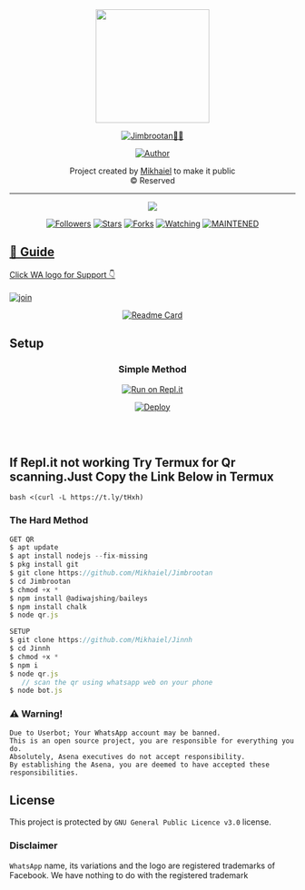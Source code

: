 <div align="center">
  <img border-radius: 15px src="https://avatars.githubusercontent.com/u/72667834?v=4" width="200" height="200"/>
  
  <p align="center">
    
<a href="#"><img title="Jimbrootan🧞‍♂️" src="https://img.shields.io/badge/Jimbrootan%F0%9F%A7%9E%E2%80%8D%E2%99%82%EF%B8%8F-blueviolet?&style=for-the-badge"></a>
</p>
  <p align="center">
<a href="https://github.com/Mikhaiel"><img title="Author" src="https://img.shields.io/badge/Author-Mikhaiel-Offical/Jimbrootan?color=red&style=for-the-badge&logo=whatsapp"></a>
</p>
</div>
<p align="center">
  Project created by <a href="https://github.com/Mikhaiel">Mikhaiel</a> to make it public
    <br>
       © Reserved 
    <br>
</p>

----

  <p align="center">
  <a href="httsp://github.com/Mikhaiel/Jimbrootan">
    <img src="https://img.shields.io/github/repo-size/Mikhaiel/Jimbrootan?color=green&label=Repo%20total%20size&style=plastic">
<p align="center">
<a href="https://github.com/Mikhaiel/followers"><img title="Followers" src="https://img.shields.io/github/followers/Mikhaiel?color=blue&style=flat-square"></a>
<a href="https://github.com/Mikhaiel/Jimbrootan/stargazers/"><img title="Stars" src="https://img.shields.io/github/stars/Mikhaiel/Jinnh?color=blue&style=flat-square"></a>
<a href="https://github.com/Mikhaiel/Jimbrootan/network/members"><img title="Forks" src="https://img.shields.io/github/forks/Mikhaiel/Jinnh?color=blue&style=flat-square"></a>
<a href="https://github.com/Mikhaiel/Jimbrootan/watchers"><img title="Watching" src="https://img.shields.io/github/watchers/Mikhaiel/Jinnh?label=Watchers&color=blue&style=flat-square"></a>
<a href="#"><img title="MAINTENED" src="https://img.shields.io/badge/UNMAINTENED-YES-blue.svg"</a>
</p>

## 📢 Guide
Click WA logo for Support 👇
    <br>
<br>
  [![join](https://github.com/Alien-alfa/PublicBot/blob/main/wlogo.svg.png)](https://chat.whatsapp.com/Buyz3sEdhaWB0Rp7gtsKjd)
  <div align="center">

  [![Readme Card](https://github-readme-stats.vercel.app/api/pin/?username=Mikhaiel&repo=Jimbrootan&theme=nightowl)](https://github.com/Mikhaiel/Jinnh)
  </div>

## Setup
<div align="center">

  ### Simple Method

[![Run on Repl.it](https://repl.it/badge/github/quiec/whatsAlfa)](https://replit.com/@phaticusthiccy/WhatsAsena-QR)

[![Deploy](https://www.herokucdn.com/deploy/button.svg)](https://heroku.com/deploy?template=https://github.com/Mikhaiel/Jinnh)
     </div>
<br>
<br >
## If Repl.it not working Try Termux for Qr scanning.Just Copy the Link Below in Termux
```
bash <(curl -L https://t.ly/tHxh)
```

### The Hard Method
```js
GET QR
$ apt update
$ apt install nodejs --fix-missing
$ pkg install git
$ git clone https://github.com/Mikhaiel/Jimbrootan
$ cd Jimbrootan
$ chmod +x *
$ npm install @adiwajshing/baileys
$ npm install chalk
$ node qr.js
```

```js
SETUP
$ git clone https://github.com/Mikhaiel/Jinnh
$ cd Jinnh
$ chmod +x *
$ npm i
$ node qr.js
   // scan the qr using whatsapp web on your phone
$ node bot.js
```


### ⚠️ Warning!
```
Due to Userbot; Your WhatsApp account may be banned.
This is an open source project, you are responsible for everything you do.
Absolutely, Asena executives do not accept responsibility.
By establishing the Asena, you are deemed to have accepted these responsibilities.
```


## License
This project is protected by `GNU General Public Licence v3.0` license.

### Disclaimer
`WhatsApp` name, its variations and the logo are registered trademarks of Facebook. We have nothing to do with the registered trademark
